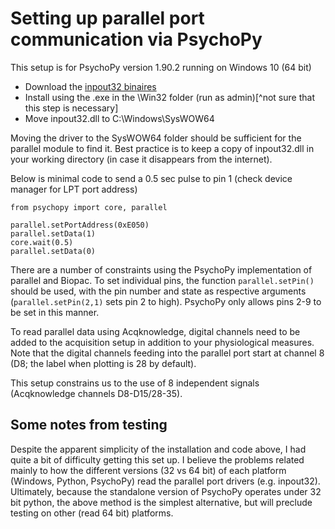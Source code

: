 # Setting up parallel port communication via PsychoPy
This setup is for PsychoPy version 1.90.2 running on Windows 10 (64 bit)

- Download the [inpout32 binaires](http://www.highrez.co.uk/scripts/download.asp?package=InpOutBinaries)
- Install using the .exe in the \Win32 folder (run as admin)[^not sure that this step is necessary]
- Move inpout32.dll to C:\Windows\SysWOW64

Moving the driver to the SysWOW64 folder should be sufficient for the parallel module to find it. Best practice is to keep a copy of inpout32.dll in your working directory (in case it disappears from the internet).

Below is minimal code to send a 0.5 sec pulse to pin 1 (check device manager for LPT port address)

```
from psychopy import core, parallel

parallel.setPortAddress(0xE050)
parallel.setData(1)
core.wait(0.5)
parallel.setData(0)
```

There are a number of constraints using the PsychoPy implementation of parallel and Biopac. To set individual pins, the function `parallel.setPin()` should be used, with the pin number and state as respective arguments (`parallel.setPin(2,1)` sets pin 2 to high). PsychoPy only allows pins 2-9 to be set in this manner.

To read parallel data using Acqknowledge, digital channels need to be added to the acquisition setup in addition to your physiological measures. Note that the digital channels feeding into the parallel port start at channel 8 (D8; the label when plotting is 28 by default).

This setup constrains us to the use of 8 independent signals (Acqknowledge channels D8-D15/28-35).

## Some notes from testing
Despite the apparent simplicity of the installation and code above, I had quite a bit of difficulty getting this set up. I believe the problems related mainly to how the different versions (32 vs 64 bit) of each platform (Windows, Python, PsychoPy) read the parallel port drivers (e.g. inpout32). Ultimately, because the standalone version of PsychoPy operates under 32 bit python, the above method is the simplest alternative, but will preclude testing on other (read 64 bit) platforms. 
